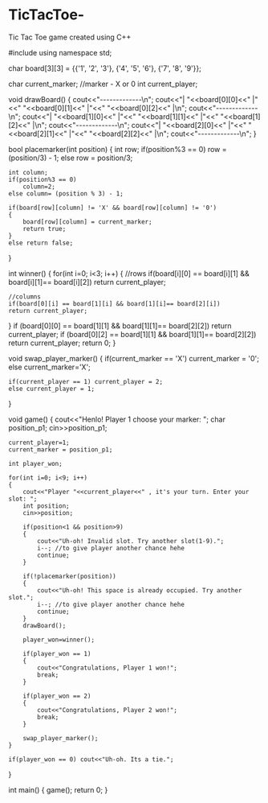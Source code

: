 # TicTacToe-
Tic Tac Toe game created using C++ 

#include <iostream>
using namespace std;

char board[3][3] = {{'1', '2', '3'}, {'4', '5', '6'}, {'7', '8', '9'}};

char current_marker; //marker - X or 0
int current_player;

void drawBoard()
{
    cout<<"-------------\n";
    cout<<"| "<<board[0][0]<<" |"<<" "<<board[0][1]<<" |"<<" "<<board[0][2]<<" |\n";
    cout<<"-------------\n";
    cout<<"| "<<board[1][0]<<" |"<<" "<<board[1][1]<<" |"<<" "<<board[1][2]<<" |\n";
    cout<<"-------------\n";
    cout<<"| "<<board[2][0]<<" |"<<" "<<board[2][1]<<" |"<<" "<<board[2][2]<<" |\n";
    cout<<"-------------\n";
}

bool placemarker(int position)
{
    int row;
    if(position%3 == 0) 
        row = (position/3) - 1;
    else row = position/3;

    int column;
    if(position%3 == 0) 
        column=2;
    else column= (position % 3) - 1;

    if(board[row][column] != 'X' && board[row][column] != '0')
    {
        board[row][column] = current_marker;
        return true;
    }
    else return false;
}

int winner()
{
  for(int i=0; i<3; i++)
  {
    //rows
    if(board[i][0] == board[i][1] && board[i][1]== board[i][2])
    return current_player;

    //columns
    if(board[0][i] == board[1][i] && board[1][i]== board[2][i])
    return current_player;
  }
  if (board[0][0] == board[1][1] && board[1][1]== board[2][2])
    return current_player;
  if (board[0][2] == board[1][1] && board[1][1]== board[2][2])
    return current_player;
   return 0;
}

void swap_player_marker()
{
    if(current_marker == 'X') current_marker = '0';
    else current_marker='X';

    if(current_player == 1) current_player = 2;
    else current_player = 1; 
}

void game()
{
    cout<<"Henlo! Player 1 choose your marker: ";
    char position_p1;
    cin>>position_p1;

    current_player=1;
    current_marker = position_p1;

    int player_won;

    for(int i=0; i<9; i++)
    {
        cout<<"Player "<<current_player<<" , it's your turn. Enter your slot: ";
        int position;
        cin>>position;

        if(position<1 && position>9)
        {
            cout<<"Uh-oh! Invalid slot. Try another slot(1-9).";
            i--; //to give player another chance hehe
            continue;
        }

        if(!placemarker(position)) 
        {
            cout<<"Uh-oh! This space is already occupied. Try another slot.";
            i--; //to give player another chance hehe
            continue;
        }
        drawBoard();

        player_won=winner();

        if(player_won == 1) 
        {
            cout<<"Congratulations, Player 1 won!"; 
            break;
        }

        if(player_won == 2)
        {
            cout<<"Congratulations, Player 2 won!"; 
            break;
        }

        swap_player_marker();
    }

    if(player_won == 0) cout<<"Uh-oh. Its a tie.";
}

int main()
{
    game();
    return 0;
}
